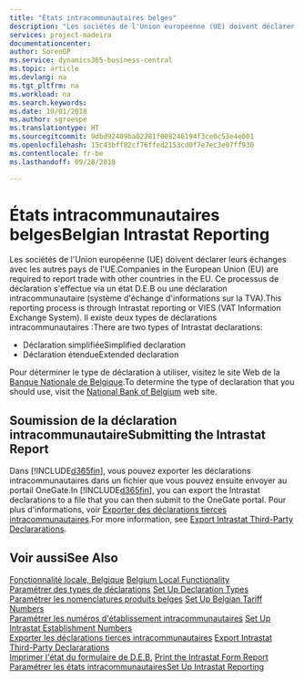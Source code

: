 ```yaml
---
title: "États intracommunautaires belges"
description: "Les sociétés de l'Union européenne (UE) doivent déclarer leurs échanges avec les autres pays de l'UE. Ce processus de déclaration s'effectue via un état D.E.B ou une déclaration intracommunautaire (système d'échange d'informations sur la TVA)."
services: project-madeira
documentationcenter: 
author: SorenGP
ms.service: dynamics365-business-central
ms.topic: article
ms.devlang: na
ms.tgt_pltfrm: na
ms.workload: na
ms.search.keywords: 
ms.date: 10/01/2018
ms.author: sgroespe
ms.translationtype: HT
ms.sourcegitcommit: 9dbd92409ba02281f008246194f3ce0c53e4e001
ms.openlocfilehash: 15c43bff82cf76ffed2153cd0f7e7ec3e07ff930
ms.contentlocale: fr-be
ms.lasthandoff: 09/28/2018

---
```

# <a name="belgian-intrastat-reporting"></a><span data-ttu-id="d1aee-104">États intracommunautaires belges</span><span class="sxs-lookup"><span data-stu-id="d1aee-104">Belgian Intrastat Reporting</span></span>
<span data-ttu-id="d1aee-105">Les sociétés de l'Union européenne (UE) doivent déclarer leurs échanges avec les autres pays de l'UE.</span><span class="sxs-lookup"><span data-stu-id="d1aee-105">Companies in the European Union (EU) are required to report trade with other countries in the EU.</span></span> <span data-ttu-id="d1aee-106">Ce processus de déclaration s'effectue via un état D.E.B ou une déclaration intracommunautaire (système d'échange d'informations sur la TVA).</span><span class="sxs-lookup"><span data-stu-id="d1aee-106">This reporting process is through Intrastat reporting or VIES (VAT Information Exchange System).</span></span> <span data-ttu-id="d1aee-107">Il existe deux types de déclarations intracommunautaires :</span><span class="sxs-lookup"><span data-stu-id="d1aee-107">There are two types of Intrastat declarations:</span></span>  

- <span data-ttu-id="d1aee-108">Déclaration simplifiée</span><span class="sxs-lookup"><span data-stu-id="d1aee-108">Simplified declaration</span></span>  
- <span data-ttu-id="d1aee-109">Déclaration étendue</span><span class="sxs-lookup"><span data-stu-id="d1aee-109">Extended declaration</span></span>  

<span data-ttu-id="d1aee-110">Pour déterminer le type de déclaration à utiliser, visitez le site Web de la [Banque Nationale de Belgique](https://aka.ms/BelgianNationalBank).</span><span class="sxs-lookup"><span data-stu-id="d1aee-110">To determine the type of declaration that you should use, visit the [National Bank of Belgium](https://aka.ms/BelgianNationalBank) web site.</span></span>  

## <a name="submitting-the-intrastat-report"></a><span data-ttu-id="d1aee-111">Soumission de la déclaration intracommunautaire</span><span class="sxs-lookup"><span data-stu-id="d1aee-111">Submitting the Intrastat Report</span></span>  
<span data-ttu-id="d1aee-112">Dans [!INCLUDE[d365fin](../../includes/d365fin_md.md)], vous pouvez exporter les déclarations intracommunautaires dans un fichier que vous pouvez ensuite envoyer au portail OneGate.</span><span class="sxs-lookup"><span data-stu-id="d1aee-112">In [!INCLUDE[d365fin](../../includes/d365fin_md.md)], you can export the Intrastat declarations to a file that you can then submit to the OneGate portal.</span></span> <span data-ttu-id="d1aee-113">Pour plus d'informations, voir [Exporter des déclarations tierces intracommunautaires](how-to-export-intrastat-third-party-declararations.md).</span><span class="sxs-lookup"><span data-stu-id="d1aee-113">For more information, see [Export Intrastat Third-Party Declararations](how-to-export-intrastat-third-party-declararations.md).</span></span>  

## <a name="see-also"></a><span data-ttu-id="d1aee-114">Voir aussi</span><span class="sxs-lookup"><span data-stu-id="d1aee-114">See Also</span></span>  
 <span data-ttu-id="d1aee-115">[Fonctionnalité locale, Belgique](belgium-local-functionality.md) </span><span class="sxs-lookup"><span data-stu-id="d1aee-115">[Belgium Local Functionality](belgium-local-functionality.md) </span></span>  
 <span data-ttu-id="d1aee-116">[Paramétrer des types de déclarations](how-to-set-up-declaration-types.md) </span><span class="sxs-lookup"><span data-stu-id="d1aee-116">[Set Up Declaration Types](how-to-set-up-declaration-types.md) </span></span>  
 <span data-ttu-id="d1aee-117">[Paramétrer les nomenclatures produits belges](how-to-set-up-belgian-tariff-numbers.md) </span><span class="sxs-lookup"><span data-stu-id="d1aee-117">[Set Up Belgian Tariff Numbers](how-to-set-up-belgian-tariff-numbers.md) </span></span>  
 <span data-ttu-id="d1aee-118">[Paramétrer les numéros d'établissement intracommunautaires](how-to-set-up-intrastat-establishment-numbers.md) </span><span class="sxs-lookup"><span data-stu-id="d1aee-118">[Set Up Intrastat Establishment Numbers](how-to-set-up-intrastat-establishment-numbers.md) </span></span>  
 <span data-ttu-id="d1aee-119">[Exporter les déclarations tierces intracommunautaires](how-to-export-intrastat-third-party-declararations.md) </span><span class="sxs-lookup"><span data-stu-id="d1aee-119">[Export Intrastat Third-Party Declararations](how-to-export-intrastat-third-party-declararations.md) </span></span>  
 <span data-ttu-id="d1aee-120">[Imprimer l'état du formulaire de D.E.B.](how-to-print-the-intrastat-form-report.md) </span><span class="sxs-lookup"><span data-stu-id="d1aee-120">[Print the Intrastat Form Report](how-to-print-the-intrastat-form-report.md) </span></span>  
 [<span data-ttu-id="d1aee-121">Paramétrer les états intracommunautaires</span><span class="sxs-lookup"><span data-stu-id="d1aee-121">Set Up Intrastat Reporting</span></span>](../../finance-how-setup-report-intrastat.md)  

